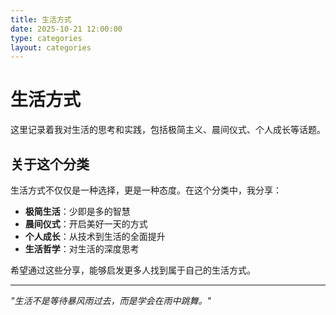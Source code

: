 ```yaml
---
title: 生活方式
date: 2025-10-21 12:00:00
type: categories
layout: categories
---
```


# 生活方式

这里记录着我对生活的思考和实践，包括极简主义、晨间仪式、个人成长等话题。

## 关于这个分类

生活方式不仅仅是一种选择，更是一种态度。在这个分类中，我分享：

- **极简生活**：少即是多的智慧
- **晨间仪式**：开启美好一天的方式
- **个人成长**：从技术到生活的全面提升
- **生活哲学**：对生活的深度思考

希望通过这些分享，能够启发更多人找到属于自己的生活方式。

---

*"生活不是等待暴风雨过去，而是学会在雨中跳舞。"*
